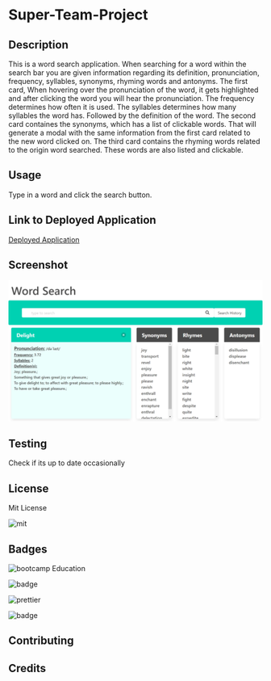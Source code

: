 # Super-Team-Project

## Description

This is a word search application.  When searching for a word within the search bar you are given information regarding its definition, pronunciation, frequency, syllables, synonyms, rhyming words and antonyms.  The first card, When hovering over the pronunciation of the word, it gets highlighted and after clicking the word you will hear the pronunciation.  The frequency determines how often it is used.  The syllables determines how many syllables the word has. Followed by the definition of the word.  The second card containes the synonyms, which has a list of clickable words.  That will generate a modal with the same information from the first card related to the new word clicked on. The third card contains the rhyming words related to the origin word searched.  These words are also listed and clickable.   

## Usage

Type in a word and click the search button.

## Link to Deployed Application

[Deployed Application](https://cmcclay77.github.io/super-team-project/)

## Screenshot

![Screenshot](./assets/images/screenshot.png)

## Testing

Check if its up to date occasionally

## License

Mit License

![mit](https://img.shields.io/badge/License-MIT-yellow.svg)

## Badges

![bootcamp Education](https://img.shields.io/badge/bootcamp-Education-red)

![badge](https://img.shields.io/badge/JavaScript-323330?style=for-the-badge&logo=javascript&logoColor=F7DF1E)

![prettier](https://img.shields.io/badge/prettier-1A2C34?style=for-the-badge&logo=prettier&logoColor=F7BA3E)

![badge](https://img.shields.io/badge/GIT-E44C30?style=for-the-badge&logo=git&logoColor=white)

## Contributing

## Credits